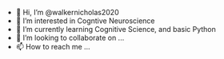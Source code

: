 - 👋 Hi, I’m @walkernicholas2020
- 👀 I’m interested in Cogntive Neuroscience
- 🌱 I’m currently learning Cognitive Science, and basic Python
- 💞️ I’m looking to collaborate on ...
- 📫 How to reach me ...

<!---
walkernicholas2020/walkernicholas2020 is a ✨ special ✨ repository because its `README.md` (this file) appears on your GitHub profile.
You can click the Preview link to take a look at your changes.
--->
